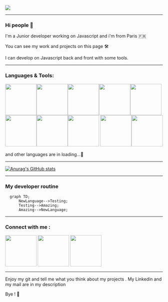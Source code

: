 <img src="/img/photo_github" />


---
### Hi people 👋

I'm a Junior developer working on Javascript and i'm from Paris :fr: 

You can see my work and projects on this page :hammer_and_wrench:

I can develop on Javascript back and front with some tools.

---

### Languages & Tools:




<img  width="100px" src="https://cdn.jsdelivr.net/gh/devicons/devicon/icons/vscode/vscode-original-wordmark.svg" /><img  width="100px"  src="https://cdn.jsdelivr.net/gh/devicons/devicon/icons/javascript/javascript-original.svg" /><img  width="100px"  src="https://cdn.jsdelivr.net/gh/devicons/devicon/icons/html5/html5-original-wordmark.svg" /><img  width="100px"  src="https://cdn.jsdelivr.net/gh/devicons/devicon/icons/css3/css3-original-wordmark.svg" /><img  width="100px"  src="https://cdn.jsdelivr.net/gh/devicons/devicon/icons/nodejs/nodejs-original-wordmark.svg" /><img  width="100px"  src="https://cdn.jsdelivr.net/gh/devicons/devicon/icons/react/react-original-wordmark.svg" /><img  width="100px"  src="https://cdn.jsdelivr.net/gh/devicons/devicon/icons/postgresql/postgresql-original.svg" /><img  width="100px"  src="https://cdn.jsdelivr.net/gh/devicons/devicon/icons/sequelize/sequelize-plain-wordmark.svg" />
<img  width="100px"  src="https://cdn.jsdelivr.net/gh/devicons/devicon/icons/github/github-original.svg" /><img  width="100px"  src="https://cdn.jsdelivr.net/gh/devicons/devicon/icons/heroku/heroku-original.svg" />



and other languages are in loading...:construction:

---

[![Anurag's GitHub stats](https://github-readme-stats.vercel.app/api?username=Badara-Seydi)](https://github.com/anuraghazra/github-readme-stats)

---

### My developer routine 

```mermaid
  graph TD;
      NewLanguage-->Testing;
      Testing-->Amazing;
      Amazing-->NewLanguage;
```

---

### Connect with me :

<a href="https://badara-seydi.netlify.app" rel="Portfolio"><img  width="100px" src="https://user-images.githubusercontent.com/80858846/167230735-a22a1438-be52-4697-9484-08a467e22ab4.png"/></a>     <a href="https://www.linkedin.com/in/badara-seydi-8a4610214/" rel="Portfolio"><img  width="100px" src="https://user-images.githubusercontent.com/80858846/167230959-3fb6878b-9b59-4a25-9508-069ebbd84802.png"/></a>     <a href="mailto:badara.seydi.dev@gmail.com"><img width="100px" src="https://user-images.githubusercontent.com/80858846/167231100-5b2989b0-02a4-4263-b92b-43cc404b2dc9.png"/></a>




---
Enjoy my git and tell me what you think about my projects . My Linkedin and my mail are in my description 

Bye ! :wave:
